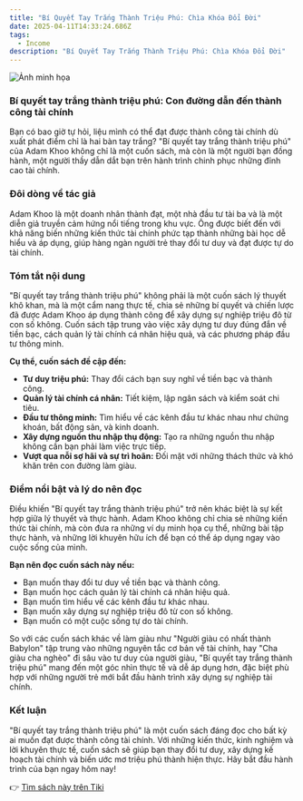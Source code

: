 ```yaml
---
title: "Bí Quyết Tay Trắng Thành Triệu Phú: Chìa Khóa Đổi Đời"
date: 2025-04-11T14:33:24.686Z
tags:
  - Income
description: "Bí Quyết Tay Trắng Thành Triệu Phú: Chìa Khóa Đổi Đời"
---
```


![Ảnh minh họa](https://external-content.duckduckgo.com/iu/?u=https%3A%2F%2Fatpbook.vn%2Fwp-content%2Fuploads%2F2023%2F12%2Fsach-ve-khoi-nghiep-02-min.jpg&f=1&nofb=1&ipt=db38c49bf8e0d9716bb69c0a7cc645d83744611ebea2416c8c39f8fbcf005b10) 


### Bí quyết tay trắng thành triệu phú: Con đường dẫn đến thành công tài chính

Bạn có bao giờ tự hỏi, liệu mình có thể đạt được thành công tài chính dù xuất phát điểm chỉ là hai bàn tay trắng? "Bí quyết tay trắng thành triệu phú" của Adam Khoo không chỉ là một cuốn sách, mà còn là một người bạn đồng hành, một người thầy dẫn dắt bạn trên hành trình chinh phục những đỉnh cao tài chính.

### Đôi dòng về tác giả

Adam Khoo là một doanh nhân thành đạt, một nhà đầu tư tài ba và là một diễn giả truyền cảm hứng nổi tiếng trong khu vực. Ông được biết đến với khả năng biến những kiến thức tài chính phức tạp thành những bài học dễ hiểu và áp dụng, giúp hàng ngàn người trẻ thay đổi tư duy và đạt được tự do tài chính.

### Tóm tắt nội dung

"Bí quyết tay trắng thành triệu phú" không phải là một cuốn sách lý thuyết khô khan, mà là một cẩm nang thực tế, chia sẻ những bí quyết và chiến lược đã được Adam Khoo áp dụng thành công để xây dựng sự nghiệp triệu đô từ con số không. Cuốn sách tập trung vào việc xây dựng tư duy đúng đắn về tiền bạc, cách quản lý tài chính cá nhân hiệu quả, và các phương pháp đầu tư thông minh.

**Cụ thể, cuốn sách đề cập đến:**

*   **Tư duy triệu phú:** Thay đổi cách bạn suy nghĩ về tiền bạc và thành công.
*   **Quản lý tài chính cá nhân:** Tiết kiệm, lập ngân sách và kiểm soát chi tiêu.
*   **Đầu tư thông minh:** Tìm hiểu về các kênh đầu tư khác nhau như chứng khoán, bất động sản, và kinh doanh.
*   **Xây dựng nguồn thu nhập thụ động:** Tạo ra những nguồn thu nhập không cần bạn phải làm việc trực tiếp.
*   **Vượt qua nỗi sợ hãi và sự trì hoãn:** Đối mặt với những thách thức và khó khăn trên con đường làm giàu.

### Điểm nổi bật và lý do nên đọc

Điều khiến "Bí quyết tay trắng thành triệu phú" trở nên khác biệt là sự kết hợp giữa lý thuyết và thực hành. Adam Khoo không chỉ chia sẻ những kiến thức tài chính, mà còn đưa ra những ví dụ minh họa cụ thể, những bài tập thực hành, và những lời khuyên hữu ích để bạn có thể áp dụng ngay vào cuộc sống của mình.

**Bạn nên đọc cuốn sách này nếu:**

*   Bạn muốn thay đổi tư duy về tiền bạc và thành công.
*   Bạn muốn học cách quản lý tài chính cá nhân hiệu quả.
*   Bạn muốn tìm hiểu về các kênh đầu tư khác nhau.
*   Bạn muốn xây dựng sự nghiệp triệu đô từ con số không.
*   Bạn muốn có một cuộc sống tự do tài chính.

So với các cuốn sách khác về làm giàu như "Người giàu có nhất thành Babylon" tập trung vào những nguyên tắc cơ bản về tài chính, hay "Cha giàu cha nghèo" đi sâu vào tư duy của người giàu, "Bí quyết tay trắng thành triệu phú" mang đến một góc nhìn thực tế và dễ áp dụng hơn, đặc biệt phù hợp với những người trẻ mới bắt đầu hành trình xây dựng sự nghiệp tài chính.

### Kết luận

"Bí quyết tay trắng thành triệu phú" là một cuốn sách đáng đọc cho bất kỳ ai muốn đạt được thành công tài chính. Với những kiến thức, kinh nghiệm và lời khuyên thực tế, cuốn sách sẽ giúp bạn thay đổi tư duy, xây dựng kế hoạch tài chính và biến ước mơ triệu phú thành hiện thực. Hãy bắt đầu hành trình của bạn ngay hôm nay!


👉 [Tìm sách này trên Tiki](https://tiki.vn/search?q=B%C3%AD%20quy%E1%BA%BFt%20tay%20tr%E1%BA%AFng%20th%C3%A0nh%20tri%E1%BB%87u%20ph%C3%BA)
